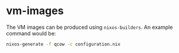# vm-images

The VM images can be produced using `nixos-builders`. An example command would
be:

```sh
nixos-generate -f qcow -c configuration.nix
```
